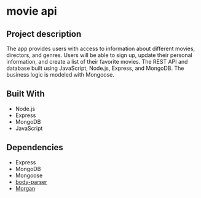 # movie api

## Project description

The app provides users with access to information about different movies, directors, and genres. Users will be able to sign up, update their personal information, and create a list of their favorite movies.
The REST API and database built using JavaScript, Node.js, Express, and MongoDB. The business logic is modeled with Mongoose.

## Built With

- Node.js
- Express
- MongoDB
- JavaScript

## Dependencies

- Express
- MongoDB
- Mongoose
- [body-parser](https://github.com/expressjs/body-parser)
- [Morgan](https://github.com/expressjs/morgan)
